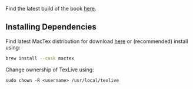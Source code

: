 Find the latest build of the book [here](build/book.pdf).

## Installing Dependencies
Find latest MacTex distribution for download [here](https://www.tug.org/mactex/mactex-download.html) or (recommended) install using:
```sh
brew install --cask mactex
```
Change ownership of TexLive using:
```
sudo chown -R <username> /usr/local/texlive 
```